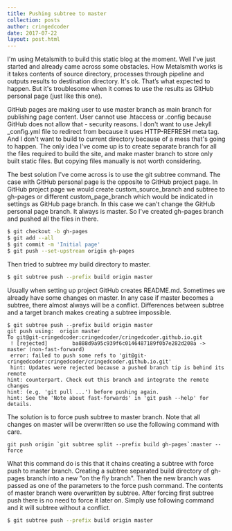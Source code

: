 ```yaml
---
title: Pushing subtree to master
collection: posts
author: cringedcoder
date: 2017-07-22
layout: post.html
---
```

I'm using Metalsmith to build this static blog at the moment. Well
I've just started and already came across some obstacles. How Metalsmith works
is it takes contents of source directory, processes through pipeline and outputs
results to destination directory. It's ok. That’s what expected to happen.
But it's troublesome when it comes to use the results as GitHub personal page 
(just like this one).

GitHub pages are making user to use master branch as main branch for publishing
page content. User cannot use .htaccess or .config because GitHub does not allow
that - security reasons. I don't want to use Jekyll _config.yml file to redirect
from because it uses HTTP-REFRESH meta tag. And I don't want to build to current
directory because of a mess that's going to happen. The only idea I've come up
is to create separate branch for all the files required to build the site,
and make master branch to store only built static files. But copying files
manually is not worth considering.

The best solution I've come across is to use the git subtree command. The case
with GitHub personal page is the opposite to GitHub project page. In GitHub
project page we would create custom_source_branch and subtree to gh-pages or
different custom_page_branch which would be indicated in settings as GitHub page
branch. In this case we can't change the GitHub personal page branch. It always
is master. So I've created gh-pages branch and pushed all the files in there.
```bash
$ git checkout -b gh-pages
$ git add --all
$ git commit -m 'Initial page'
$ git push --set-upstream origin gh-pages
```
Then tried to subtree my build directory to master.
```bash
$ git subtree push --prefix build origin master
```
Usually when setting up project GitHub creates README.md. Sometimes we already
have some changes on master. In any case if master becomes a subtree, there
almost always will be a conflict. Differences between subtree and a target
branch makes creating a subtree impossible.
```
$ git subtree push --prefix build origin master
git push using:  origin master
To git@git-cringedcoder:cringedcoder/cringedcoder.github.io.git
 ! [rejected]        ba888d9a95c939f6c0146487189f0b7e282d208a -> master (non-fast-forward)
 error: failed to push some refs to 'git@git-cringedcoder:cringedcoder/cringedcoder.github.io.git'
 hint: Updates were rejected because a pushed branch tip is behind its remote
hint: counterpart. Check out this branch and integrate the remote changes
hint: (e.g. 'git pull ...') before pushing again.
hint: See the 'Note about fast-forwards' in 'git push --help' for details.
```
The solution is to force push subtree to master branch. Note that all changes on
master will be overwritten so use the following command with care.
```$
git push origin `git subtree split --prefix build gh-pages`:master --force
```
What this command do is this that it chains creating a subtree with force push
to master branch. Creating a subtree separated build directory
of gh-pages branch into a new "on the fly branch". Then the new branch was
passed as one of the parameters to the force push command. The contents of
master branch were overwritten by subtree.
After forcing first subtree push there is no need to force it later on.
Simply use following command and it will subtree without a conflict.
```bash
$ git subtree push --prefix build origin master
```
